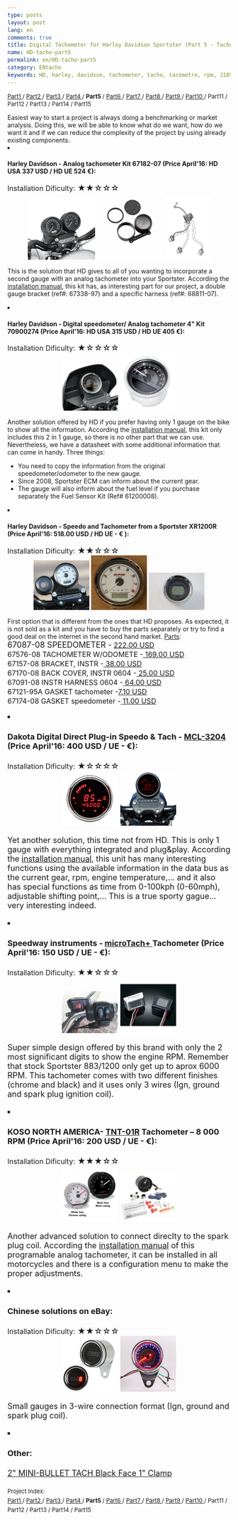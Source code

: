 ```yaml
---
type: posts
layout: post
lang: en
comments: true
title: Digital Tachometer for Harley Davidson Sportster (Part 5 - Tachometer Benchmarking)
name: HD-tacho-part5
permalink: en/HD-tacho-part5
category: ENtacho
keywords: HD, harley, davidson, tachometer, tacho, tacòmetre, rpm, J1850, benchmarking, mercat
---
```

<p>
<font size="2"> 
<a href="/en/HD-tacho-part1">Part1 </a>/
<a href="/en/HD-tacho-part2"> Part2 </a>/
<a href="/en/HD-tacho-part3"> Part3 </a>/
<a href="/en/HD-tacho-part4"> Part4 </a>/
<b> Part5 </b>/
<a href="/en/HD-tacho-part6"> Part6 </a>/
<a href="/en/HD-tacho-part7"> Part7 </a>/
<a href="/en/HD-tacho-part8"> Part8 </a>/
<a href="/en/HD-tacho-part9"> Part9 </a>/
<a href="/en/HD-tacho-part10"> Part10 </a>/
 Part11 /
 Part12 /
 Part13 /
 Part14 /
 Part15
 </font>
</p>
Easiest way to start a project is always doing a benchmarking or market analysis. Doing this, we will be able to know what do we want, how do we want it and if we can reduce the complexity of the project by using already existing components. <br>
<li><h4>Harley Davidson - Analog tachometer Kit 67182-07 (Price April'16: HD USA 337 USD / HD UE 524 €):</h4></li>
<font size="3">Installation Dificulty:</font><font style="display:inline" size="4"> &#9733;&#9733;&#9734;&#9734;&#9734;</font>
<center>
<img style="display:inline" src="/images/Part5/67182-07_OB.jpeg" width="30%" alt="HD Sportster Tachometer. Source: Harley Davidson" title="HD Sportster with double gauge">
<img style="display:inline" src="/images/Part5/taco_67182-07.jpeg" width="30%" alt="Speedometer and Tachometer bracket Ref#: 67182-07. Source: Harley Davidson" title="Suport Ref# 67182-07">
<img style="display:inline" src="/images/Part5/harness_68811-07.png" width="20%" alt="Harness Ref# 68811-07. Source: Harley Davidson" title="Harness Ref# 68811-07">
</center>

This is the solution that HD gives to all of you wanting to incorporate a second gauge with an analog tachometer into your Sportster. According the <a href="http://www.harley-davidson.com/app-content/service/isheets/-J02933.PDF" target="_blank">installation manual</a>, this kit has, as interesting part for our project, a double gauge bracket (ref#: 67338-97) and a specific harness (ref#: 68811-07).<br>
<!--more-->

<li><h4>Harley Davidson - Digital speedometer/ Analog tachometer 4" Kit 70900274 (Price April'16: HD USA 315 USD / HD UE 405 €):</h4></li>
<font size="3">Installation Dificulty:</font><font style="display:inline" size="4"> &#9733;&#9734;&#9734;&#9734;&#9734;</font>
<center>
<img style="display:inline" src="/images/Part5/70900274_OB.jpeg" width="25%" alt="HD Sportster 2 in 1. Source: Harley Davidson" title="HD Sportster with 2 in 1 gauge">
<img style="display:inline" src="/images/Part5/70900274_gauge.JPG" width="25%" alt="Tacho and speedometer gauge. Source: Harley Davidson" title="Kit 70900274">
</center>

Another solution offered by HD if you prefer having only 1 gauge on the bike to show all the information. According the <a href="http://www.harley-davidson.com/app-content/service/isheets/-J05551.PDF" target="_blank">installation manual</a>, this kit only includes this 2 in 1 gauge, so there is no other part that we can use. Nevertheless, we have a datasheet with some additional information that can come in handy. Three things: <br>
- You need to copy the information from the original speedometer/odometer to the new gauge.<br>
- Since 2008, Sportster ECM can inform about the current gear.<br>
- The gauge will also inform about the fuel level if you purchase separately the Fuel Sensor Kit (Ref# 61200008).<br>
 
<li><h4>Harley Davidson - Speedo and Tachometer from a Sportster XR1200R (Price April'16: 518.00 USD / HD UE - € ):</h4></li>
<font size="3">Installation Dificulty:</font><font style="display:inline" size="4"> &#9733;&#9733;&#9734;&#9734;&#9734;</font>
<center>
<img style="display:inline" src="/images/Part5/XR1200R_meter.jpg" width="25%" alt="HD XR1200R Gauges. Source: http://ridermagazine.com" title="XR1200R tachometer and speedometer">
<img style="display:inline" src="/images/Part5/xr1200r_67576-08.png" width="25%" alt="Tachometer 67576-08. Source: www.befr.ebay.be" title="Tachometer 67576-08">
<img style="display:inline" src="/images/Part5/xr1200r_67087-08.jpeg" width="25%" alt="Speedometer 67087-08. Source: m.ebay.ie" title="Speedometer 67087-08">
</center>

First option that is different from the ones that HD proposes. As expected, it is not sold as a kit and you have to buy the parts separately or try to find a good deal on the internet in the second hand market. <a href="http://www.stcharlesharleydavidson.com/oempartfinder.htm#/Harley-Davidson%C2%AE/XR1200_LA_SPORTSTER_1200_%282008%29/SPEEDOMETER_%26_TACHOMETER_-_XR1200/99451-08A\LA/99451-08A\SPEEDOMETER|~TACHOMETER|~XR1200\LA" target="_blank">Parts</a>: <br>
<font size="4">67087-08 SPEEDOMETER -<font style="display:inline" size="3"> <a href="http://www.boardtrackerharleyonline.com/harley-davidson/speedometer-67087-08" target="_blank"> 222.00 USD </a><br>
67576-08 TACHOMETER W/ODOMETE -<a href="http://www.boardtrackerharleyonline.com/harley-davidson/tachometer-with-odometer-67576-08" target="_blank"><font size="3"> 169.00 USD</font></a><br>
67157-08 BRACKET, INSTR -<a href="http://www.boardtrackerharleyonline.com/harley-davidson/bracket-instr-67157-08" target="_blank"><font size="3"> 38.00 USD</font></a><br>
67170-08 BACK COVER, INSTR 0604 -<a href="http://www.boardtrackerharleyonline.com/harley-davidson/back-cover-instr-0604-67170-08" target="_blank"><font size="3"> 25.00 USD</font></a><br>
67091-08 INSTR HARNESS 0604 -<a href="http://www.boardtrackerharleyonline.com/harley-davidson/instr-harness-0604-67091-08" target="_blank"><font size="3"> 64.00 USD</font></a><br>
67121-95A GASKET tachometer -<a href="http://www.boardtrackerharleyonline.com/harley-davidson/gasket-front-speedo-tach-shock-67121-95a" target="_blank"><font size="3">7.10 USD</font></a><br>
67174-08  GASKET speedometer -<a href="http://www.boardtrackerharleyonline.com/harley-davidson/gasket-shock-0704-67174-08" target="_blank"><font size="3"> 11.00 USD</font></a><br>
</font>

<li><h4>Dakota Digital Direct Plug-in Speedo & Tach - <a href="http://www.dakotadigital.com/index.cfm/page/ptype=product/product_id=684/prd684.htm">MCL-3204 </a> (Price April'16: 400 USD / UE - €):</h4></li>
<font size="3">Installation Dificulty:</font><font style="display:inline" size="4"> &#9733;&#9734;&#9734;&#9734;&#9734;</font>
<center>
<img style="display:inline" src="/images/Part5/MCL-3200.jpg" width="25%" alt="Dakota Digital MCL-3200 red. Source: Dakota Digital" title="MCL-3200">
<img style="display:inline" src="/images/Part5/MCL-3200_vermell.gif" width="25%" alt="MCL-3200 Plug in. Source: Dakota Digital" title="MCL-3200">
</center>

Yet another solution, this time not from HD. This is only 1 gauge with everything integrated and plug&play. According the <a href="http://www.dakotadigital.com/pdf/mcl-3204.pdf" target="_blank"> installation manual</a>, this unit has many interesting functions using the available information in the data bus as the current gear, rpm, engine temperature,... and it also has special functions as time from 0-100kph (0-60mph), adjustable shifting point,... This is a true sporty gague... very interesting indeed.


<li><h4>Speedway instruments - <a href="http://speedwayinstruments.com/products/microtach.html">microTach+ </a>Tachometer (Price April'16: 150 USD / UE - €):</h4></li>
<font size="3">Installation Dificulty:</font><font style="display:inline" size="4"> &#9733;&#9733;&#9734;&#9734;&#9734;</font>
<center>
<img style="display:inline" src="/images/Part5/microtach.jpeg" width="25%" alt="microTach+ installed. Source: Speedway instruments" title="microTach+">
<img style="display:inline" src="/images/Part5/microtach2.jpg" width="25%" alt="2 different surfaces for microTach+, chrome or black. Source: Speedway instruments" title="2  different surfaces for microTach+">
</center>

Super simple design offered by this brand with only the 2 most significant dígits to show the engine RPM. Remember that stock Sportster 883/1200 only get up to aprox 6000 RPM. This tachometer comes with two different finishes (chrome and black) and it uses only 3 wires (Ign, ground and spark plug ignition coil).

<li><h4>KOSO NORTH AMERICA- <a href="http://kosonorthamerica.com/product/tnt-01r-8000-harley-davidson/">TNT-01R</a> Tachometer – 8 000 RPM (Price April'16: 200 USD / UE - €):</h4></li>
<font size="3">Installation Dificulty:</font><font style="display:inline" size="4"> &#9733;&#9733;&#9733;&#9734;&#9734;</font>
<center>
<img style="display:inline" src="/images/Part5/KOSO.jpg" width="25%" alt="KOSO TNT-01R caràtula blanca i negra. Source: KOSO NORTH AMERICA" title="KOSO TNT-01R">
<img style="display:inline" src="/images/Part5/TNT-01R tacho.png" width="25%" alt="KOSO TNT-01R kit. Source: KOSO NORTH AMERICA" title="KOSO TNT-01R">
</center>

Another advanced solution to connect direclty to the spark plug coil. According the <a href=" http://kosonorthamerica.com/instructions/BA035102.pdf" target="_blank"> installation manual</a> of this programable analog tachometer, it can be installed in all motorcycles and there is a configuration menu to make the proper adjustments.<br>


<li><h4>Chinese solutions on eBay:</h4></li>
<font size="3">Installation Dificulty:</font><font style="display:inline" size="4"> &#9733;&#9733;&#9734;&#9734;&#9734;</font>
<center>
<img style="display:inline" src="/images/Part5/ebay_tacho.jpg" width="25%" alt="Digital Tachometer. Source: ebay" title="Digital Tachometer">
<img style="display:inline" src="/images/Part5/ebay_tacho2.jpg" width="25%" alt="Analog Tachometer. Source: ebay" title="Analog Tachometer">
</center>

Small gauges in 3-wire connection format (Ign, ground and spark plug coil).

<li><h4>Other:</h4></li>
<a href="http://www.baronscustom.com/catalog/display/1062/index.html" target="_blank"> 2" MINI-BULLET TACH Black Face 1" Clamp</a>
<br>

<p>
<font size="2"> 
Project Index:<br>
<a href="/en/HD-tacho-part1">Part1 </a>/
<a href="/en/HD-tacho-part2"> Part2 </a>/
<a href="/en/HD-tacho-part3"> Part3 </a>/
<a href="/en/HD-tacho-part4"> Part4 </a>/
<b> Part5 </b>/
<a href="/en/HD-tacho-part6"> Part6 </a>/
<a href="/en/HD-tacho-part7"> Part7 </a>/
<a href="/en/HD-tacho-part8"> Part8 </a>/
<a href="/en/HD-tacho-part9"> Part9 </a>/
<a href="/en/HD-tacho-part10"> Part10 </a>/
 Part11 /
 Part12 /
 Part13 /
 Part14 /
 Part15
 </font>
</p>
